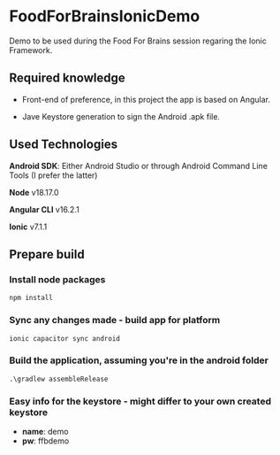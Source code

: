 # FoodForBrainsIonicDemo
Demo to be used during the Food For Brains session regaring the Ionic Framework.

## Required knowledge
- Front-end of preference, in this project the app is based on Angular.

- Jave Keystore generation to sign the Android .apk file.

## Used Technologies
**Android SDK**: Either Android Studio or through Android Command Line Tools (I prefer the latter)

**Node** v18.17.0

**Angular CLI** v16.2.1

**Ionic** v7.1.1

## Prepare build
### Install node packages
```
npm install
```
### Sync any changes made - build app for platform
```
ionic capacitor sync android
```
### Build the application, assuming you're in the android folder
```
.\gradlew assembleRelease
```

### Easy info for the keystore - might differ to your own created keystore
- **name**: demo
- **pw**: ffbdemo